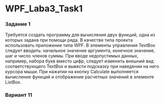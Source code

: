 # WPF_Laba3_Task1

### Задание 1
Требуется создать программу для вычисления двух функций, одна из 
которых задана при помощи ряда. В качестве типа проекта использовать 
приложение типа WPF. 
В элементы управления TextBox следует вводить: начальное значение 
аргумента, конечное значение, шаг и число членов суммы. При вводе 
недопустимых данных, например, набора букв вместо цифр, следует изменить 
внешний вид соответствующего TextBox и вывести подсказку при наведении 
на него курсора мыши. 
При нажатии на кнопку Calculate выполняется вычисление функций и 
отображение расчетных значений в элементе ListBox. 

### Вариант 11
